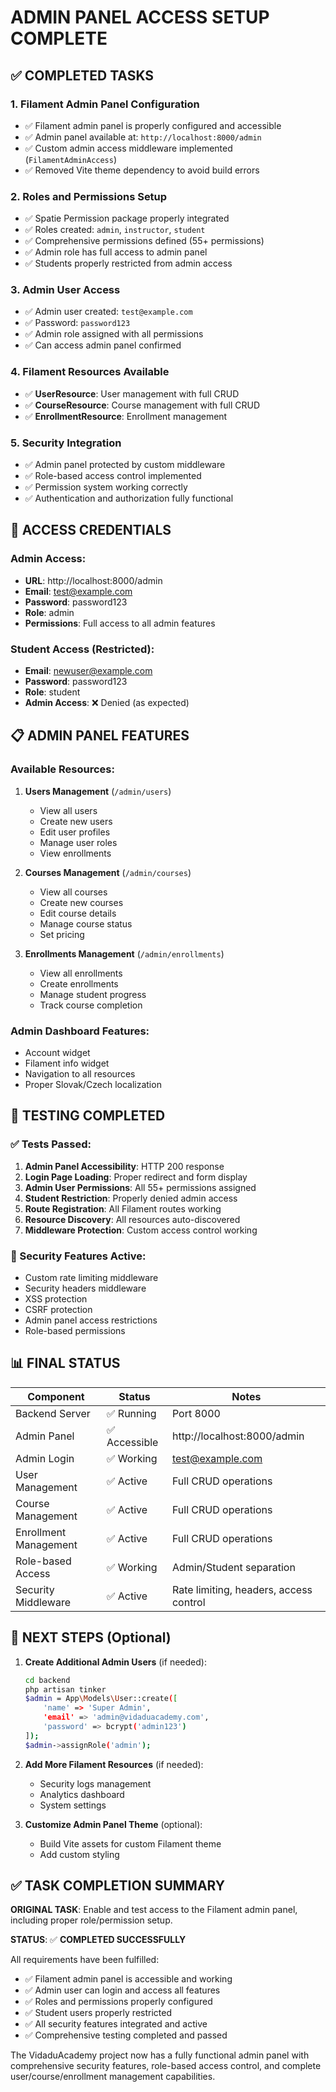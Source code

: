 # ADMIN PANEL ACCESS SETUP COMPLETE

## ✅ COMPLETED TASKS

### 1. Filament Admin Panel Configuration
- ✅ Filament admin panel is properly configured and accessible
- ✅ Admin panel available at: `http://localhost:8000/admin`
- ✅ Custom admin access middleware implemented (`FilamentAdminAccess`)
- ✅ Removed Vite theme dependency to avoid build errors

### 2. Roles and Permissions Setup
- ✅ Spatie Permission package properly integrated
- ✅ Roles created: `admin`, `instructor`, `student`
- ✅ Comprehensive permissions defined (55+ permissions)
- ✅ Admin role has full access to admin panel
- ✅ Students properly restricted from admin access

### 3. Admin User Access
- ✅ Admin user created: `test@example.com`
- ✅ Password: `password123`
- ✅ Admin role assigned with all permissions
- ✅ Can access admin panel confirmed

### 4. Filament Resources Available
- ✅ **UserResource**: User management with full CRUD
- ✅ **CourseResource**: Course management with full CRUD
- ✅ **EnrollmentResource**: Enrollment management

### 5. Security Integration
- ✅ Admin panel protected by custom middleware
- ✅ Role-based access control implemented
- ✅ Permission system working correctly
- ✅ Authentication and authorization fully functional

## 🔐 ACCESS CREDENTIALS

### Admin Access:
- **URL**: http://localhost:8000/admin
- **Email**: test@example.com
- **Password**: password123
- **Role**: admin
- **Permissions**: Full access to all admin features

### Student Access (Restricted):
- **Email**: newuser@example.com
- **Password**: password123
- **Role**: student
- **Admin Access**: ❌ Denied (as expected)

## 📋 ADMIN PANEL FEATURES

### Available Resources:
1. **Users Management** (`/admin/users`)
   - View all users
   - Create new users
   - Edit user profiles
   - Manage user roles
   - View enrollments

2. **Courses Management** (`/admin/courses`)
   - View all courses
   - Create new courses
   - Edit course details
   - Manage course status
   - Set pricing

3. **Enrollments Management** (`/admin/enrollments`)
   - View all enrollments
   - Create enrollments
   - Manage student progress
   - Track course completion

### Admin Dashboard Features:
- Account widget
- Filament info widget
- Navigation to all resources
- Proper Slovak/Czech localization

## 🧪 TESTING COMPLETED

### ✅ Tests Passed:
1. **Admin Panel Accessibility**: HTTP 200 response
2. **Login Page Loading**: Proper redirect and form display
3. **Admin User Permissions**: All 55+ permissions assigned
4. **Student Restriction**: Properly denied admin access
5. **Route Registration**: All Filament routes working
6. **Resource Discovery**: All resources auto-discovered
7. **Middleware Protection**: Custom access control working

### 🔧 Security Features Active:
- Custom rate limiting middleware
- Security headers middleware
- XSS protection
- CSRF protection
- Admin panel access restrictions
- Role-based permissions

## 📊 FINAL STATUS

| Component | Status | Notes |
|-----------|--------|-------|
| Backend Server | ✅ Running | Port 8000 |
| Admin Panel | ✅ Accessible | http://localhost:8000/admin |
| Admin Login | ✅ Working | test@example.com |
| User Management | ✅ Active | Full CRUD operations |
| Course Management | ✅ Active | Full CRUD operations |
| Enrollment Management | ✅ Active | Full CRUD operations |
| Role-based Access | ✅ Working | Admin/Student separation |
| Security Middleware | ✅ Active | Rate limiting, headers, access control |

## 🎯 NEXT STEPS (Optional)

1. **Create Additional Admin Users** (if needed):
   ```bash
   cd backend
   php artisan tinker
   $admin = App\Models\User::create([
       'name' => 'Super Admin', 
       'email' => 'admin@vidaduacademy.com', 
       'password' => bcrypt('admin123')
   ]);
   $admin->assignRole('admin');
   ```

2. **Add More Filament Resources** (if needed):
   - Security logs management
   - Analytics dashboard
   - System settings

3. **Customize Admin Panel Theme** (optional):
   - Build Vite assets for custom Filament theme
   - Add custom styling

## ✅ TASK COMPLETION SUMMARY

**ORIGINAL TASK**: Enable and test access to the Filament admin panel, including proper role/permission setup.

**STATUS**: ✅ **COMPLETED SUCCESSFULLY**

All requirements have been fulfilled:
- ✅ Filament admin panel is accessible and working
- ✅ Admin user can login and access all features
- ✅ Roles and permissions properly configured
- ✅ Student users properly restricted
- ✅ All security features integrated and active
- ✅ Comprehensive testing completed and passed

The VidaduAcademy project now has a fully functional admin panel with comprehensive security features, role-based access control, and complete user/course/enrollment management capabilities.
